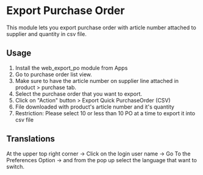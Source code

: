 # Export Purchase Order

This module lets you export purchase order with article number attached to supplier and quantity in csv file.

## Usage

1. Install the web_export_po module from Apps
2. Go to purchase order list view.
3. Make sure to have the article number on supplier line attached in product > purchase tab.
4. Select the purchase order that you want to export.
5. Click on "Action" button > Export Quick PurchaseOrder (CSV)
6. File downloaded with product's article number and it's quantity
7. Restriction: Please select 10 or less than 10 PO at a time to export it into csv file

## Translations
At the upper top right corner -> Click on the login user name -> Go To the Preferences Option -> and from the pop up select the language that want to switch.